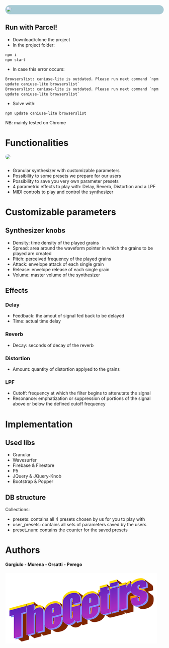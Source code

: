 <div style="background-color: rgb(167, 202, 212); border-radius: 15px; padding: 5px">
<image src="media/images/logo.png" style="margin-left: -2px; border-radius: 15px"></image>
</div>

## Run with Parcel!
* Download/clone the project
* In the project folder:
```console
npm i
npm start
```
* In case this error occurs:
```console
Browserslist: caniuse-lite is outdated. Please run next command `npm update caniuse-lite browserslist`
Browserslist: caniuse-lite is outdated. Please run next command `npm update caniuse-lite browserslist`
```

* Solve with:
    
```
npm update caniuse-lite browserslist
```

NB: mainly tested on Chrome

# Functionalities

<div>
<image src="media/images/gui.png" style="border-radius: 15px; margin-bottom: 10px;"></image>
</div>

* Granular synthesizer with customizable parameters
* Possibility to some presets we prepare for our users
* Possibility to save you very own parameter presets
* 4 parametric effects to play with: Delay, Reverb, Distortion and a LPF
* MIDI controls to play and control the synthesizer

# Customizable parameters
## Synthesizer knobs
* Density: time density of the played grains
* Spread: area around the waveform pointer in which the grains to be played are created
* Pitch: perceived frequency of the played grains
* Attack: envelope attack of each single grain
* Release: envelope release of each single grain
* Volume: master volume of the synthesizer

## Effects
### Delay
* Feedback: the amout of signal fed back to be delayed
* Time: actual time delay
### Reverb
* Decay: seconds of decay of the reverb
### Distortion
* Amount: quantity of distortion applyed to the grains
### LPF
* Cutoff: frequency at which the filter begins to attenutate the signal
* Resonance: emphatization or suppression of portions of the signal above or below the defined cutoff frequency

# Implementation

## Used libs
* Granular
* Wavesurfer
* Firebase & Firestore
* P5
* JQuery & JQuery-Knob
* Bootstrap & Popper

## DB structure
Collections:
* presets: contains all 4 presets chosen by us for you to play with
* user_presets: contains all sets of parameters saved by the users
* preset_num: contains the counter for the saved presets

# Authors
#### Gargiulo - Morena - Orsatti - Perego
![getirs](media/images/getir.png) 